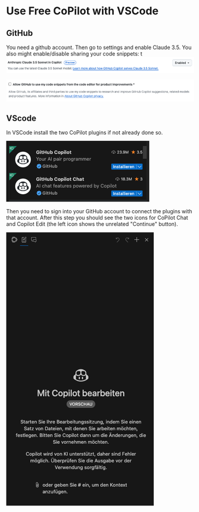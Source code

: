 # Use Free CoPilot with VSCode

## GitHub
You need a github account. Then go to settings and enable Claude 3.5. You also might enable/disable sharing your code snippets:
t
![github_copilot_enable_claude35.png](images/github_copilot_enable_claude35.png)

![allow_github_copilot.png](images/allow_github_copilot.png)

## VScode

In VSCode install the two CoPilot plugins if not already done so.

![vsstudio plugins for copilot.png](images/vsstudio%20plugins%20for%20copilot.png)

Then you need to sign into your GitHub account to connect the plugins with that account. After this step you should see 
the two icons for CoPilot Chat and Copilot Edit (the left icon shows the unrelated "Continue" button).

![copilot edit window.png](images/copilot%20edit%20window.png)
